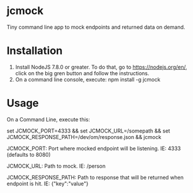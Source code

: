 # jcmock
Tiny command line app to mock endpoints and returned data on demand.

# Installation

1. Install NodeJS 7.8.0 or greater. To do that, go to https://nodejs.org/en/, click on the big gren button and follow the instructions.
2. On a command line console, execute: npm install -g jcmock


# Usage

On a Command Line, execute this:

set JCMOCK_PORT=4333 && set JCMOCK_URL=/somepath && set JCMOCK_RESPONSE_PATH=/dev/om/response.json && jcmock

JCMOCK_PORT: Port where mocked endpoint will be listening. IE: 4333 (defaults to 8080)

JCMOCK_URL: Path to mock. IE: /person

JCMOCK_RESPONSE_PATH: Path to response that will be returned when endpoint is hit. IE: {"key":"value"}

